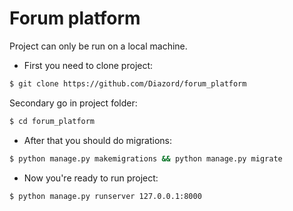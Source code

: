 ﻿# Forum platform

Project can only be run on a local machine.
* First you need to clone project:

```bash
$ git clone https://github.com/Diazord/forum_platform
```

Secondary go in project folder:
```bash
$ cd forum_platform
```

* After that you should do migrations:
```bash
$ python manage.py makemigrations && python manage.py migrate
```

* Now you're ready to run project:
```bash
$ python manage.py runserver 127.0.0.1:8000
```
